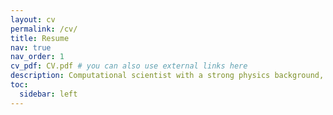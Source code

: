 ```yaml
---
layout: cv
permalink: /cv/
title: Resume
nav: true
nav_order: 1
cv_pdf: CV.pdf # you can also use external links here
description: Computational scientist with a strong physics background, passionate about using machine learning and simulation to solve complex environmental and engineering challenges.
toc:
  sidebar: left
---
```


